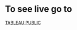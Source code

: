# To see live go to 
[TABLEAU PUBLIC](https://public.tableau.com/app/profile/abu.nayem/viz/Covid-19Analysis_16322369291180/DashboardConfirmed)
